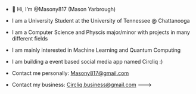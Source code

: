 - 👋 Hi, I’m @Masony817 (Mason Yarbrough)
- I am a University Student at the University of Tennessee @ Chattanooga
- I am a Computer Science and Physcis major/minor with projects in many different fields
- I am mainly interested in Machine Learning and Quantum Computing
- I am building a event based social media app named Circliq :)

- Contact me personally: Masony817@gmail.com
- Contact my business: Circliq.business@gmail.com 
--->
